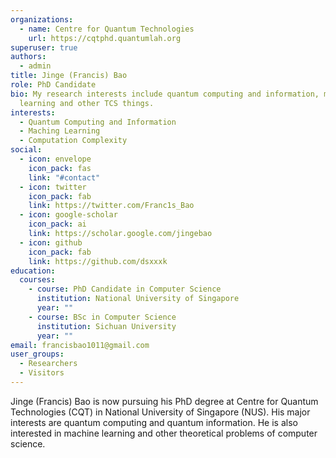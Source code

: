 ```yaml
---
organizations:
  - name: Centre for Quantum Technologies
    url: https://cqtphd.quantumlah.org
superuser: true
authors:
  - admin
title: Jinge (Francis) Bao
role: PhD Candidate
bio: My research interests include quantum computing and information, machine
  learning and other TCS things.
interests:
  - Quantum Computing and Information
  - Maching Learning
  - Computation Complexity
social:
  - icon: envelope
    icon_pack: fas
    link: "#contact"
  - icon: twitter
    icon_pack: fab
    link: https://twitter.com/Franc1s_Bao
  - icon: google-scholar
    icon_pack: ai
    link: https://scholar.google.com/jingebao
  - icon: github
    icon_pack: fab
    link: https://github.com/dsxxxk
education:
  courses:
    - course: PhD Candidate in Computer Science
      institution: National University of Singapore
      year: ""
    - course: BSc in Computer Science
      institution: Sichuan University
      year: ""
email: francisbao1011@gmail.com
user_groups:
  - Researchers
  - Visitors
---
```

Jinge (Francis) Bao is now pursuing his PhD degree at Centre for Quantum Technologies (CQT) in National University of Singapore (NUS). His major interests are quantum computing and quantum information. He is also interested in machine learning and other theoretical problems of computer science.